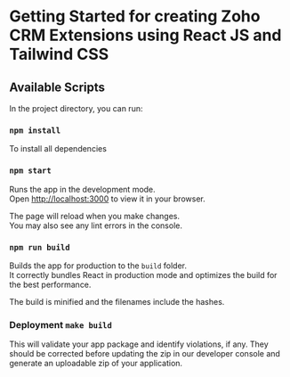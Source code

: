 # Getting Started for creating Zoho CRM Extensions using React JS and Tailwind CSS

## Available Scripts

In the project directory, you can run:

### `npm install`

To install all dependencies

### `npm start`

Runs the app in the development mode.\
Open [http://localhost:3000](http://localhost:3000) to view it in your browser.

The page will reload when you make changes.\
You may also see any lint errors in the console.

### `npm run build`

Builds the app for production to the `build` folder.\
It correctly bundles React in production mode and optimizes the build for the best performance.

The build is minified and the filenames include the hashes.

### Deployment `make build`

This will validate your app package and identify violations, if any. They should be corrected before updating the zip in our developer console and generate an uploadable zip of your application.
